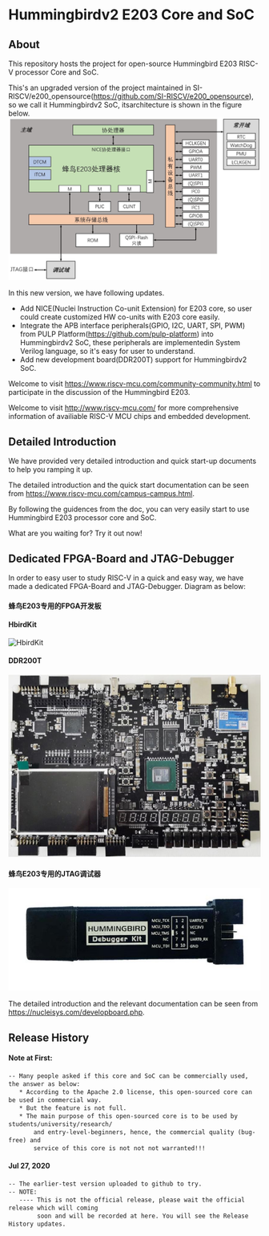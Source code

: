 Hummingbirdv2 E203 Core and SoC 
================

About
-----------

This repository hosts the project for open-source Hummingbird E203 RISC-V processor Core and SoC.

This's an upgraded version of the project maintained in SI-RISCV/e200_opensource(https://github.com/SI-RISCV/e200_opensource), so we call it Hummingbirdv2 SoC, itsarchitecture is shown in the figure below.
![hbirdv2](pics/hbirdv2_soc.JPG)


In this new version, we have following updates.
* Add NICE(Nuclei Instruction Co-unit Extension) for E203 core, so user could create customized HW co-units with E203 core easily.
* Integrate the APB interface peripherals(GPIO, I2C, UART, SPI, PWM) from PULP Platform(https://github.com/pulp-platform) into Hummingbirdv2 SoC, these peripherals are implementedin System Verilog language, so it's easy for user to understand. 
* Add new development board(DDR200T) support for Hummingbirdv2 SoC. 

Welcome to visit https://www.riscv-mcu.com/community-community.html to participate in the discussion of the Hummingbird E203.

Welcome to visit http://www.riscv-mcu.com/ for more comprehensive information of availiable RISC-V MCU chips and embedded development. 


Detailed Introduction
-----------------------------

We have provided very detailed introduction and quick start-up documents to help you ramping it up. 

The detailed introduction and the quick start documentation can be seen 
from https://www.riscv-mcu.com/campus-campus.html.

By following the guidences from the doc, you can very easily start to use Hummingbird E203 processor core and SoC.

What are you waiting for? Try it out now!

Dedicated FPGA-Board and JTAG-Debugger 
-----------------------------
In order to easy user to study RISC-V in a quick and easy way, we have made a dedicated FPGA-Board and JTAG-Debugger.  Diagram as below:

#### 蜂鸟E203专用的FPGA开发板

#### HbirdKit
![HbirdKit](pics/hbirdkit.jpg)
#### DDR200T 
![HbirdKit](pics/DDR200T.JPG)

#### 蜂鸟E203专用的JTAG调试器
![HbirdKit](pics/debugger.JPG)

The detailed introduction and the relevant documentation can be seen from https://nucleisys.com/developboard.php.


Release History
-----------------------------
#### Note at First:
    -- Many people asked if this core and SoC can be commercially used, the answer as below:
       * According to the Apache 2.0 license, this open-sourced core can be used in commercial way.
       * But the feature is not full. 
       * The main purpose of this open-sourced core is to be used by students/university/research/
           and entry-level-beginners, hence, the commercial quality (bug-free) and
           service of this core is not not not warranted!!! 

#### Jul 27, 2020

    -- The earlier-test version uploaded to github to try.
    -- NOTE:
       ---- This is not the official release, please wait the official release which will coming
            soon and will be recorded at here. You will see the Release History updates.
    
